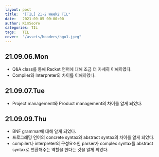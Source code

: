 ```yaml
---
layout: post
title:  "[TIL] 21-2 Week2 TIL"
date:   2021-09-05 09:00:00
author: KimSeoYe
categories: TIL
tags:   TIL
cover:  "/assets/headers/hgu1.jpeg"
---
```


## 21.09.06.Mon
- Q&A class를 통해 Racket 언어에 대해 조금 더 자세히 이해하였다.
- Compiler와 Interpreter의 차이를 이해하였다.

## 21.09.07.Tue
- Project management와 Product management의 차이를 알게 되었다.

## 21.09.09.Thu
- BNF grammar에 대해 알게 되었다.
- 프로그래밍 언어의 concrete syntax와 abstract syntax의 차이를 알게 되었다.
- compiler나 interpreter의 구성요소인 parser가 complex syntax를 abstract syntax로 변환해주는 역할을 한다는 것을 알게 되었다.
  